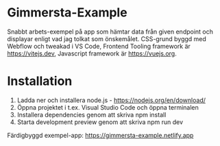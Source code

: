 # Gimmersta-Example

Snabbt arbets-exempel på app som hämtar data från given endpoint och displayar enligt vad jag tolkat som önskemålet.
CSS-grund byggd med Webflow och tweakad i VS Code, Frontend Tooling framework är https://vitejs.dev, Javascript framework är https://vuejs.org.

# Installation

1. Ladda ner och installera node.js - https://nodejs.org/en/download/
2. Öppna projektet i t.ex. Visual Studio Code och öppna terminalen
3. Installera dependencies genom att skriva npm install
4. Starta development preview genom att skriva npm run dev

Färdigbyggd exempel-app: https://gimmersta-example.netlify.app
